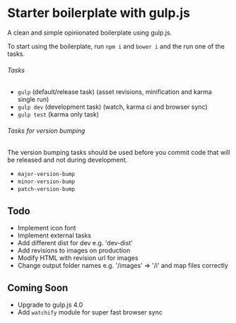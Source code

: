 # Starter boilerplate with gulp.js
A clean and simple opinionated boilerplate using gulp.js.

To start using the boilerplate, run `npm i` and `bower i` and the  run one of the tasks.


###### Tasks
* `gulp` (default/release task) (asset revisions, minification and karma single run)
* `gulp dev` (development task) (watch, karma ci and browser sync)
* `gulp test` (karma only task)


###### Tasks for version bumping
The version bumping tasks should be used before you commit code that will be released and not during development.

* `major-version-bump`
* `minor-version-bump`
* `patch-version-bump`


## Todo
* Implement icon font
* Implement external tasks
* Add different dist for dev e.g. 'dev-dist'
* Add revisions to images on production
* Modify HTML with revision url for images
* Change output folder names e.g. '/images' => '/i' and map files correctly

## Coming Soon
* Upgrade to gulp.js 4.0
* Add `watchify` module for super fast browser sync
